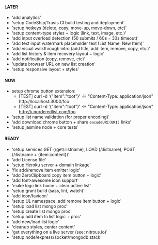 #### LATER
- 'add analytics'
- 'setup CodeShip/Travis CI build testing and deployment'
- 'setup hotkeys (delete, copy, move-up, move-down, etc)'
- 'setup content-type styles + logic (link, text, image, etc.)'
- 'add input overload detection (50 submits / 60s = 30s timeout)'
- 'add text input watermark placeholder text (List Name, New Item)'
- 'add visual walkthrough intro (add title, add item, remove, copy, etc.)'
- 'add list history & item recovery layout + logic'
- 'add notification (copy, remove, etc)'
- 'update browser URL on new list creation'
- 'setup responsive layout + styles'


#### NOW
- setup chrome button extension:
  - [TEST] curl -d '{"item":"toot"}' -H "Content-Type: application/json" http://localhost:3000/foo
  - [TEST] curl -d '{"item":"toot"}' -H "Content-Type: application/json" http://unorderedlist.com/foo
- 'setup list name validation (for proper encoding)'
- 'add download chrome button + share `encodeURI(URI)` links'
- 'setup jasmine node + core tests'


#### READY
- 'setup services GET (/get/:listname), LOAD (/:listname), POST (/:listname + {item:content})'
- 'add License file'
- 'setup Heroku server + domain linkage'
- 'fix add/remove item emitter logic'
- 'add ZeroClipboard copy item button + logic'
- 'add font-awesome icon support'
- 'make logo link home + clear active list'
- 'setup grunt build (sass, lint, watch)'
- 'add icon/favicon'
- 'setup UL namespace, add remove item button + logic'
- 'setup load list mongo proc'
- 'setup create list mongo proc'
- 'setup add item to list logic + proc'
- 'add new/load list logic'
- 'cleanup styles, center content'
- 'get everything on a live server (see: nitrous.io)'
- 'setup node/express/socket/mongodb stack'
